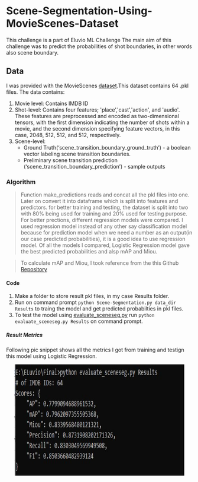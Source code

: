 # Scene-Segmentation-Using-MovieScenes-Dataset

This challenge is a part of Eluvio ML Challenge
The main aim of this challenge was to predict the probabilities of shot boundaries, in other words also scene boundary.

## Data
I was provided with the MovieScenes [dataset](https://drive.google.com/file/d/1oZSOkd4lFmbY205VKQ9aPv1Hz3T_-N6e/view).This dataset contains 64 .pkl files.
The data contains:
1. Movie level: Contains IMDB ID
2. Shot-level: Contains four features; 'place','cast','action', and 'audio'. These features are preprocessed and encoded as two-dimensional tensors, with the first dimension indicating the number of shots within a movie, and the second dimension specifying feature vectors, in this case, 2048, 512, 512, and 512, respectively.
3. Scene-level:
    * Ground Truth(‘scene_transition_boundary_ground_truth’) - a boolean vector labeling scene transition boundaries.
    * Preliminary scene transition prediction (‘scene_transition_boundary_prediction’) - sample outputs

### Algorithm
> Function make_predictions reads and concat all the pkl files into one. Later on convert it into dataframe which is split into features and predictors.
for better training and testing, the dataset is split into two with 80% being used for training and 20% used for testing purpose. For better prections, different regression models were compared. I used regression model instead of any other say classification model because for prediction model when we need a number as an output(in our case predicted probabilities), it is a good idea to use regression model. Of all the models I compared, Logistic Regression model gave the best predicted probabilities and alsp mAP and Miou.

> To calculate mAP and Miou, I took reference from the this Github [Repository](https://github.com/eluv-io/elv-ml-challenge)

#### Code
1. Make a folder to store result pkl files, in my case Results folder.
2. Run on command prompt ```python Scene-Segmentation.py data_dir Results``` to traing the model and get predicted probabilties in pkl files.
3. To test the model using [evaluate_sceneseg.py](https://github.com/Nikhil9786/Scene-Segmentation-Using-MovieScenes-Dataset/blob/main/evaluate_sceneseg.py) run ```python evaluate_sceneseg.py Results``` on command prompt.

##### Result Metrics
Following pic snippet shows all the metrics I got from training and testign this model using Logistic Regression.

<p align="center">
  <img width="460" height="300" src="https://github.com/Nikhil9786/Scene-Segmentation-Using-MovieScenes-Dataset/blob/main/Result.JPG">
</p>
